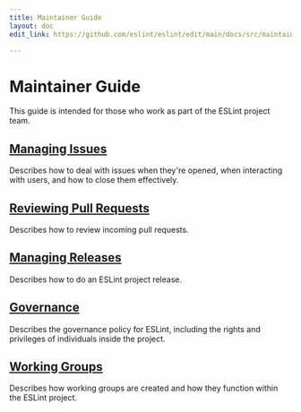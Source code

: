 ```yaml
---
title: Maintainer Guide
layout: doc
edit_link: https://github.com/eslint/eslint/edit/main/docs/src/maintainer-guide/README.md

---
```

<!-- Note: No pull requests accepted for this file. See README.md in the root directory for details. -->

# Maintainer Guide

This guide is intended for those who work as part of the ESLint project team.

## [Managing Issues](issues)

Describes how to deal with issues when they're opened, when interacting with users, and how to close them effectively.

## [Reviewing Pull Requests](pullrequests)

Describes how to review incoming pull requests.

## [Managing Releases](releases)

Describes how to do an ESLint project release.

## [Governance](governance)

Describes the governance policy for ESLint, including the rights and privileges of individuals inside the project.

## [Working Groups](working-groups)

Describes how working groups are created and how they function within the ESLint project.
